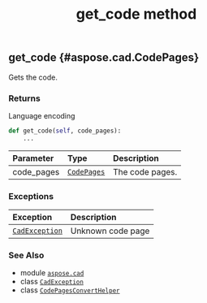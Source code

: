 ﻿---
title: get_code method
second_title: Aspose.CAD for Python via .NET API References
description: 
type: docs
weight: 20
url: /python-net/aspose.cad/codepagesconverthelper/get_code/
is_root: false
---

## get_code {#aspose.cad.CodePages}

Gets the code.


### Returns 


Language encoding


```python
def get_code(self, code_pages):
    ...
```


| Parameter | Type | Description |
| :- | :- | :- |
| code_pages | [`CodePages`](/cad/python-net/aspose.cad/codepages) | The code pages. |
### Exceptions
| Exception | Description |
| :- | :- |
| [`CadException`](/cad/python-net/aspose.cad.cadexceptions.imageformats/cadexception) | Unknown code page |





### See Also
* module [`aspose.cad`](../../)
* class [`CadException`](/cad/python-net/aspose.cad.cadexceptions.imageformats/cadexception)
* class [`CodePagesConvertHelper`](/cad/python-net/aspose.cad/codepagesconverthelper)
